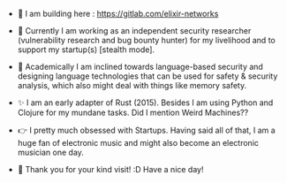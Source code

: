 - 🔨 I am building here : https://gitlab.com/elixir-networks
  
- 👋 Currently I am working as an independent security researcher (vulnerability research and bug bounty hunter) for my livelihood and to support my startup(s) [stealth mode]. 
 

- 👀 Academically I am inclined towards language-based security and designing language technologies that can be used for safety & security analysis, which also might deal with things like memory safety. 
  
- ✨ I am an early adapter of Rust (2015). Besides I am using Python and Clojure for my mundane tasks. Did I mention Weird Machines??

-  👉 I pretty much obsessed with Startups. Having said all of that, I am a huge fan of electronic music and might also become an electronic musician one day.  

- 🌱 Thank you for your kind visit! :D Have a nice day!



<!---
saifnoorprottoy/saifnoorprottoy is a ✨ special ✨ repository because its `README.md` (this file) appears on your GitHub profile.
You can click the Preview link to take a look at your changes.
--->
